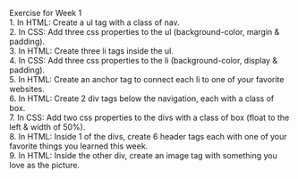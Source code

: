 Exercise for Week 1<br>
	1. In HTML: Create a ul tag with a class of nav.<br>
	2. In CSS: Add three css properties to the ul (background-color, margin & padding).<br>
	3. In HTML: Create three li tags inside the ul.<br>
	4. In CSS: Add three css properties to the li (background-color, display & padding).<br>
	5. In HTML: Create an anchor tag to connect each li to one of your favorite websites.<br>
	6. In HTML: Create 2 div tags below the navigation, each with a class of box.<br>
	7. In CSS: Add two css properties to the divs with a class of box (float to the left & width of 50%).<br>
	8. In HTML: Inside 1 of the divs, create 6 header tags each with one of your favorite things you learned this week.<br>	
	9. In HTML: Inside the other div, create an image tag with something you love as the picture.<br>